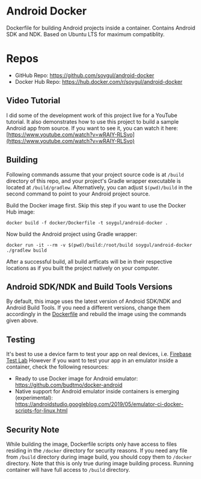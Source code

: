 # Android Docker
Dockerfile for building Android projects inside a container.
Contains Android SDK and NDK.
Based on Ubuntu LTS for maximum compatiblity.

# Repos
* GitHub Repo: https://github.com/soygul/android-docker
* Docker Hub Repo: https://hub.docker.com/r/soygul/android-docker

## Video Tutorial
I did some of the development work of this project live for a YouTube tutorial.
It also demonstrates how to use this project to build a sample Android app from source.
If you want to see it, you can watch it here: [https://www.youtube.com/watch?v=wRAIY-RLSvo](https://www.youtube.com/watch?v=wRAIY-RLSvo)

## Building
Following commands assume that your project source code is at `/build` directory of this repo, and your project's Gradle wrapper executable is located at `/build/gradlew`.
Alternatively, you can adjust `$(pwd)/build` in the second command to point to your Android project source.

Build the Docker image first. Skip this step if you want to use the Docker Hub image:

```
docker build -f docker/Dockerfile -t soygul/android-docker .
```

Now build the Android project using Gradle wrapper:

```
docker run -it --rm -v $(pwd)/build:/root/build soygul/android-docker ./gradlew build
```

After a successful build, all build artficats will be in their respective locations as if you built the project natively on your computer.

## Android SDK/NDK and Build Tools Versions
By default, this image uses the latest version of Android SDK/NDK and Android Build Tools.
If you need a different versions, change them accordingly in the [Dockerfile](docker/Dockerfile) and rebuild the image using the commands given above.

## Testing
It's best to use a device farm to test your app on real devices, i.e. [Firebase Test Lab](https://firebase.google.com/docs/test-lab)
However if you want to test your app in an emulator inside a container, check the following resources:

* Ready to use Docker image for Android emulator: https://github.com/budtmo/docker-android
* Native support for Android emulator inside containers is emerging (experimental): https://androidstudio.googleblog.com/2019/05/emulator-ci-docker-scripts-for-linux.html

## Security Note
While building the image, Dockerfile scripts only have access to files residing in the `/docker` directory for security reasons.
If you need any file from `/build` directory during image build, you should copy them to `/docker` directory.
Note that this is only true during image building process.
Running container will have full access to `/build` directory.
